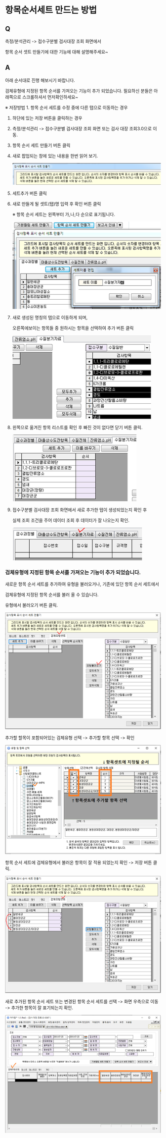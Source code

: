 # 항목순서세트 만드는 방법

## Q

측정/분석관리 -&gt; 접수구분별 검사대장 조회 화면에서

항목 순서 셋트 만들기에 대한 기능에 대해 설명해주세요~

## A

아래 순서대로 진행 해보시기 바랍니다.

검체유형에 지정된 항목 순서를 가져오는 기능이 추가 되었습니다. 필요하신 분들은 아래쪽으로 스크롤하셔서 먼저확인하세요~

※ 저장방법 1. 항목 순서 세트를 수정 중에 다른 탭으로 이동하는 경우  
1. 하단에 있는 저장 버튼을 클릭하는 경우

1. 측정/분석관리 -&gt; 접수구분별 검사대장 조회 화면 또는 검사 대장 조회3.0으로 이동.  
2. 항목 순서 세트 만들기 버튼 클릭  
3. 새로 팝업되는 창에 있는 내용을 한번 읽어 보기.  

   ![](../.gitbook/assets/01-_-_-_-_%20%281%29.png)

4. 세트추가 버튼 클릭  
5. 새로 만들게 될 셋트\(탭\)명 입력 후 확인 버튼 클릭  

   ※ 항목 순서 세트는 왼쪽부터 가,나,다 순으로 표기됩니다.  

   ![](../.gitbook/assets/02-_-_-_.png)

6. 새로 생성된 명칭의 탭으로 이동하게 되며,  

   오른쪽에보이는 항목들 중 원하시는 항목을 선택하여 추가 버튼 클릭  

   ![](../.gitbook/assets/03-_-_%20%286%29.png)

7. 왼쪽으로 옮겨진 항목 리스트를 확인 후 빠진 것이 없다면 닫기 버튼 클릭.  

   ![](../.gitbook/assets/04-_-_%20%285%29.png)

8. 접수구분별 검사대장 조회 화면에서 새로 추가한 탭이 생성되었는지 확인 후  

   실제 조회 조건을 주어 데이터 조회 후 데이터가 잘 나오는지 확인.  

   ![](../.gitbook/assets/05-_-_-_-2%20%282%29.png)

### 검체유형에 지정된 항목 순서를 가져오는 기능이 추가 되었습니다.

새로운 항목 순서 세트를 추가하여 유형을 불러오거나, 기존에 있던 항목 순서 세트에서

검체유형에 지정된 항목 순서를 불러 올 수 있습니다.

유형에서 불러오기 버튼 클릭.

![](../.gitbook/assets/06%20%2829%29.png)

추가할 할목이 포함되어있는 검체유형 선택 -&gt; 추가할 항목 선택 -&gt; 확인

![](../.gitbook/assets/07%20%2817%29.png)

항목 순서 세트에 검체유형에서 불러온 항목이 잘 적용 되었는지 확인 -&gt; 저장 버튼 클릭.

![](../.gitbook/assets/08%20%281%29.png)

새로 추가된 항목 순서 세트 또는 변경된 항목 순서 세트를 선택 -&gt; 화면 우측으로 이동 -&gt; 추가한 항목이 잘 표기되는지 확인.

![](../.gitbook/assets/09%20%287%29.png)

